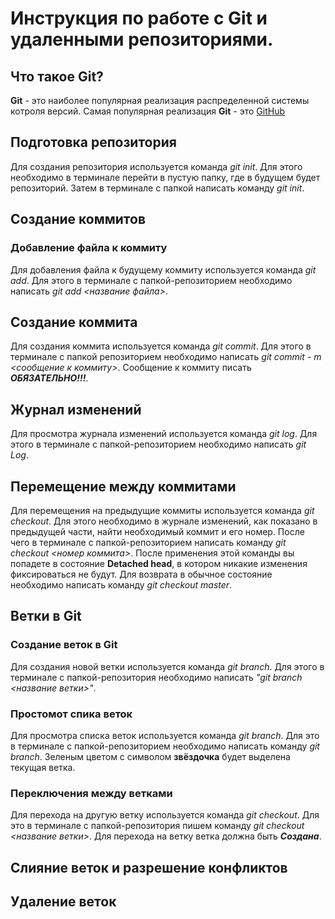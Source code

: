 
# Инструкция по работе с Git и удаленными репозиториями.

## Что такое Git?
**Git** - это наиболее популярная реализация распределенной системы котроля версий. Самая популярная реализация **Git** - это [GitHub](https://github.com/)

## Подготовка репозитория
Для создания репозитория используется команда *git init*. Для этого необходимо в терминале перейти в пустую папку, где в будущем будет репозиторий. Затем в терминале с папкой написать команду *git init*.

## Создание коммитов

### Добавление файла к коммиту
Для добавления файла к будущему коммиту используется команда *git add*. Для этого в терминале с папкой-репозиторием необходимо написать *git add <название файла>*. 

## Создание коммита
Для создания коммита используется команда *git commit*. Для этого в терминале с папкой репозиторием необходимо написать *git commit - m <сообщение к коммиту>*. Сообщение к коммиту писать ***ОБЯЗАТЕЛЬНО!!!***.

## Журнал изменений
Для просмотра журнала изменений используется команда *git log*. Для этого в терминале с папкой-репозиторием необходимо написать *git Log*.

## Перемещение между коммитами
Для перемещения на предыдущие коммиты используется команда *git checkout*. Для этого необходимо в журнале изменений, как показано в предыдущей части, найти необходимый коммит и его номер. После чего в терминале с папкой-репозиторием написать команду *git checkout <номер коммита>*. После применения этой команды вы попадете в состояние **Detached head**, в котором никакие изменения фиксироваться не будут. Для возврата в обычное состояние необходимо написать команду *git checkout master*.
  
## Ветки в Git
### Создание веток в Git
Для создания новой ветки используется команда *git branch*. Для этого в терминале с папкой-репозитория необходимо написать *"git branch <название ветки>"*.
### Простомот спика веток
Для просмотра списка веток используется команда *git branch*. Для это в терминале с папкой-репозиторием необходимо написать команду *git branch*. Зеленым цветом с символом **звёздочка** будет выделена текущая ветка.
### Переключения между ветками
Для перехода на другую ветку используется команда *git checkout*. Для это в терминале с папкой-репозитория пишем команду *git checkout <название ветки>*. Для перехода на ветку ветка должна быть ***Создана***.

## Слияние веток и разрешение конфликтов

## Удаление веток
